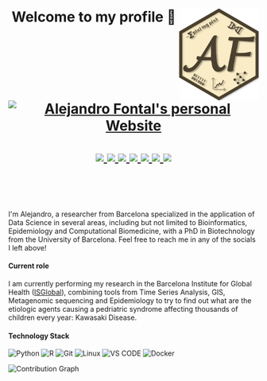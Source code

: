 <h1 align="center">
  <a href="https://alfontal.github.io">
    <img src="https://raw.githubusercontent.com/AlFontal/common-assets/main/logos/hexbin_logo.svg" align="right" width="160" />
  </a>
  Welcome to my profile 👋
  </br>
  <a href="https://alfontal.github.io">
    <img alt="Alejandro Fontal's personal Website" src="https://shields.io/badge/Personal-Website-223" />
  </a>
  <p align="center">
    <a href="https://www.gitlab.com/AlFontal/">
      <img src="https://img.shields.io/badge/GitLab-100000?style=flat&logo=gitlab&logoColor=white&color=orange" />
    </a>
    <a href="https://www.linkedin.com/in/AlFontal/">
      <img src="https://img.shields.io/badge/LinkedIn-100000?style=flat&logo=linkedin&logoColor=white&color=0A66C2" />
    </a>
    <a href="https://orcid.org/0000-0003-1138-2158">
      <img src="https://img.shields.io/badge/ORCID-100000?style=flat&logo=ORCID&logoColor=white&color=A6CE39" />
    </a>
    <a href="https://www.researchgate.net/profile/Alejandro-Fontal">
      <img src="https://img.shields.io/badge/ResearchGate-100000?style=flat&logo=researchgate&logoColor=white&color=darkgreen" />
    </a>
    <a href="mailto:alejandrofontal92@gmail.com">
      <img src="https://img.shields.io/badge/GMail-100000?style=flat&logo=gmail&logoColor=white&color=darkred" />
    </a>
    <a href="https://www.twitter.com/alefontal">
      <img src="https://img.shields.io/badge/Twitter-100000?style=flat&logo=twitter&logoColor=white&color=blue" />
    </a>
    <a href="https://www.instagram.com/afontal/">
      <img src="https://img.shields.io/badge/Instagram-100000?style=flat&logo=Instagram&logoColor=white&color=D92C7C" />
    </a>

  </p>
</h1>
</br>
<p></p>
</br>

I'm Alejandro, a researcher from Barcelona specialized in the application of Data Science in several areas, including but not limited to Bioinformatics, Epidemiology and Computational Biomedicine, with a PhD in Biotechnology from the University of Barcelona. Feel free to reach me in any of the socials I left above!

#### Current role

I am currently performing my research in the Barcelona Institute for Global Health ([ISGlobal](https://www.isglobal.org/)), combining tools from Time Series Analysis, GIS, Metagenomic sequencing and Epidemiology to try to find out what are the etiologic agents causing a pedriatric syndrome affecting thousands of children every year: Kawasaki Disease.

#### Technology Stack

![Python](https://img.shields.io/badge/Python-100000?style=flat&logo=Python&logoColor=white&color=blue) ![R](https://img.shields.io/badge/R-100000?style=flat&logo=r&logoColor=white&color=blue) ![Git](https://img.shields.io/badge/Git-100000?style=flat&logo=git&logoColor=white&color=blue) ![Linux](https://img.shields.io/badge/Linux-100000?style=flat&logo=Linux&logoColor=white&color=blue) ![VS CODE](https://img.shields.io/badge/VSCode-100000?style=flat&logo=visualstudiocode&logoColor=white&color=blue) ![Docker](https://img.shields.io/badge/Docker-100000?style=flat&logo=docker&logoColor=white&color=blue)


![Contribution Graph](https://github-profile-summary-cards.vercel.app/api/cards/profile-details?username=Alfontal&theme=vue)


<!--
**AlFontal/AlFontal** is a ✨ _special_ ✨ repository because its `README.md` (this file) appears on your GitHub profile.

Here are some ideas to get you started:

- 🔭 I’m currently working on ...
- 🌱 I’m currently learning ...
- 👯 I’m looking to collaborate on ...
- 🤔 I’m looking for help with ...
- 💬 Ask me about ...
- 📫 How to reach me: ...
- 😄 Pronouns: ...
- ⚡ Fun fact: ...
-->
